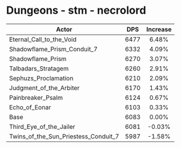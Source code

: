 # Dungeons - stm - necrolord
| Actor | DPS | Increase |
|---|:---:|:---:|
|Eternal_Call_to_the_Void|6477|6.48%|
|Shadowflame_Prism_Conduit_7|6332|4.09%|
|Shadowflame_Prism|6270|3.07%|
|Talbadars_Stratagem|6260|2.91%|
|Sephuzs_Proclamation|6210|2.09%|
|Judgment_of_the_Arbiter|6170|1.43%|
|Painbreaker_Psalm|6124|0.67%|
|Echo_of_Eonar|6103|0.33%|
|Base|6083|0.00%|
|Third_Eye_of_the_Jailer|6081|-0.03%|
|Twins_of_the_Sun_Priestess_Conduit_7|5987|-1.58%|
